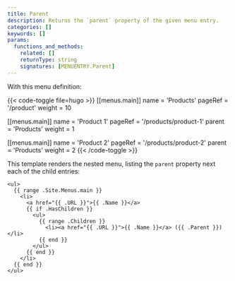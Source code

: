 ```yaml
---
title: Parent
description: Returns the `parent` property of the given menu entry.
categories: []
keywords: []
params:
  functions_and_methods:
    related: []
    returnType: string
    signatures: [MENUENTRY.Parent]
---
```


With this menu definition:

{{< code-toggle file=hugo >}}
[[menus.main]]
name = 'Products'
pageRef = '/product'
weight = 10

[[menus.main]]
name = 'Product 1'
pageRef = '/products/product-1'
parent = 'Products'
weight = 1

[[menus.main]]
name = 'Product 2'
pageRef = '/products/product-2'
parent = 'Products'
weight = 2
{{< /code-toggle >}}

This template renders the nested menu, listing the `parent` property next each of the child entries:

```go-html-template
<ul>
  {{ range .Site.Menus.main }}
    <li>
      <a href="{{ .URL }}">{{ .Name }}</a>
      {{ if .HasChildren }}
        <ul>
          {{ range .Children }}
            <li><a href="{{ .URL }}">{{ .Name }}</a> ({{ .Parent }})</li>
          {{ end }}
        </ul>
      {{ end }}
    </li>
  {{ end }}
</ul>
```
